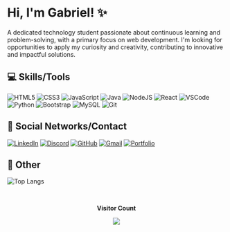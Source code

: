 # Hi, I'm Gabriel! ✨
A dedicated technology student passionate about continuous learning and problem-solving, with a primary focus on web development. I'm looking for opportunities to apply my curiosity and creativity, contributing to innovative and impactful solutions.

## 💻 Skills/Tools

![HTML5](https://img.shields.io/badge/HTML5-E34F26?style=for-the-badge&logo=html5&logoColor=white) 
![CSS3](https://img.shields.io/badge/CSS3-1572B6?style=for-the-badge&logo=css3&logoColor=white) 
![JavaScript](https://img.shields.io/badge/JavaScript-F7DF1E?style=for-the-badge&logo=javascript&logoColor=black)
![Java](https://img.shields.io/badge/Java-ED8B00?style=for-the-badge&logo=openjdk&logoColor=white) 
![NodeJS](https://img.shields.io/badge/Node.js-6DA55F?style=for-the-badge&logo=node.js&logoColor=white) 
![React](https://img.shields.io/badge/React-20232A?style=for-the-badge&logo=react&logoColor=61DAFB) 
![VSCode](https://img.shields.io/badge/VSCode-007ACC?style=for-the-badge&logo=visual-studio-code&logoColor=white)
![Python](https://img.shields.io/badge/Python-FFD43B?style=for-the-badge&logo=python&logoColor=blue)
![Bootstrap](https://img.shields.io/badge/Bootstrap-7952B3?style=for-the-badge&logo=bootstrap&logoColor=white)
![MySQL](https://img.shields.io/badge/MySQL-4479A1?style=for-the-badge&logo=mysql&logoColor=white)
![Git](https://img.shields.io/badge/Git-F05032?style=for-the-badge&logo=git&logoColor=white)

## 📒 Social Networks/Contact
[![LinkedIn](https://img.shields.io/badge/LinkedIn-0077B5?style=for-the-badge&logo=linkedin&logoColor=white)](https://www.linkedin.com/in/gabrielsous/)
[![Discord](https://img.shields.io/badge/Discord-7289DA?style=for-the-badge&logo=discord&logoColor=white)]()
[![GitHub](https://img.shields.io/badge/GitHub-181717?style=for-the-badge&logo=github&logoColor=white)](https://github.com/Gsousacod) 
[![Gmail](https://img.shields.io/badge/Gmail-EA4335?style=for-the-badge&logo=gmail&logoColor=white)](mailto:gs5103809@gmail.com) 
[![Portfolio](https://img.shields.io/badge/Portfolio-FF5722?style=for-the-badge&logo=todoist&logoColor=white)]()

## 💎 Other
![Top Langs](https://github-readme-stats-git-masterrstaa-rickstaa.vercel.app/api/top-langs/?username=Gsousacod&layout=compact&bg_color=0D1117&border_color=0077B5&title_color=D14836&text_color=FFF)

<div align="center">
<br><p align="center"><b>Visitor Count</b></p>  
<p align="center"><img align="center" src="https://profile-counter.glitch.me/{Gsousacod}/count.svg" /></p> 
<br></div>
